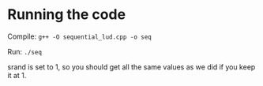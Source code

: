 # Running the code

Compile:
`g++ -O sequential_lud.cpp -o seq`

Run: 
`./seq`

srand is set to 1, so you should get all the same values as we did if you keep it at 1. 
